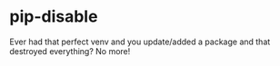 # pip-disable
Ever had that perfect venv and you update/added a package and that destroyed everything? No more!
